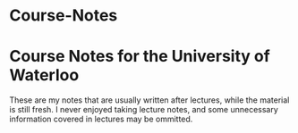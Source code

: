 Course-Notes
============

# Course Notes for the University of Waterloo

These are my notes that are usually written after lectures, while the material is still fresh. I never enjoyed taking lecture notes,
and some unnecessary information covered in lectures may be ommitted.
